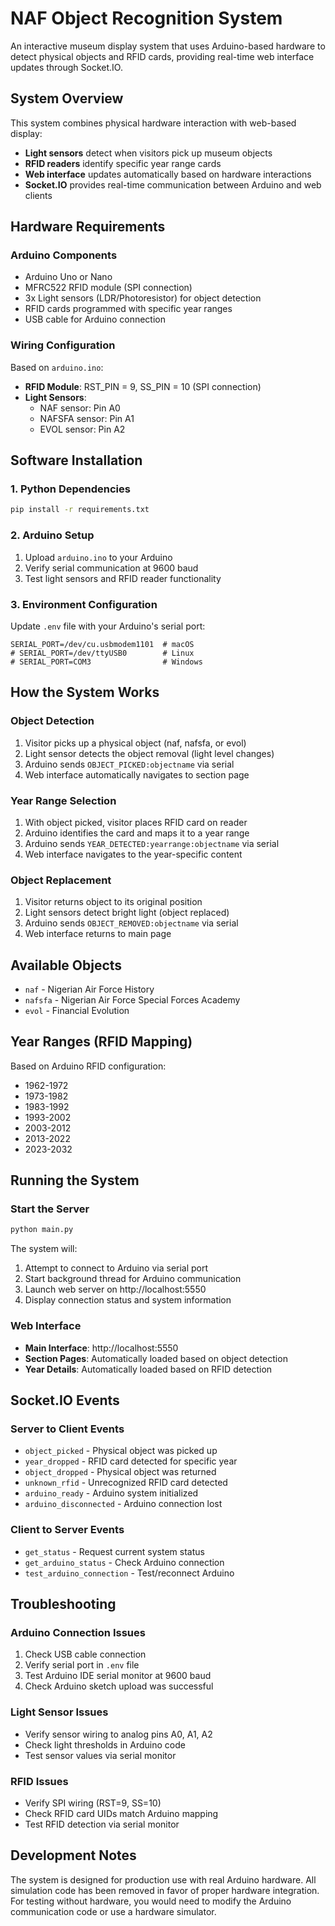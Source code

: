 # NAF Object Recognition System

An interactive museum display system that uses Arduino-based hardware to detect physical objects and RFID cards, providing real-time web interface updates through Socket.IO.

## System Overview

This system combines physical hardware interaction with web-based display:
- **Light sensors** detect when visitors pick up museum objects
- **RFID readers** identify specific year range cards
- **Web interface** updates automatically based on hardware interactions
- **Socket.IO** provides real-time communication between Arduino and web clients

## Hardware Requirements

### Arduino Components
- Arduino Uno or Nano
- MFRC522 RFID module (SPI connection)
- 3x Light sensors (LDR/Photoresistor) for object detection
- RFID cards programmed with specific year ranges
- USB cable for Arduino connection

### Wiring Configuration
Based on `arduino.ino`:
- **RFID Module**: RST_PIN = 9, SS_PIN = 10 (SPI connection)
- **Light Sensors**: 
  - NAF sensor: Pin A0
  - NAFSFA sensor: Pin A1  
  - EVOL sensor: Pin A2

## Software Installation

### 1. Python Dependencies
```bash
pip install -r requirements.txt
```

### 2. Arduino Setup
1. Upload `arduino.ino` to your Arduino
2. Verify serial communication at 9600 baud
3. Test light sensors and RFID reader functionality

### 3. Environment Configuration
Update `.env` file with your Arduino's serial port:
```env
SERIAL_PORT=/dev/cu.usbmodem1101  # macOS
# SERIAL_PORT=/dev/ttyUSB0        # Linux
# SERIAL_PORT=COM3                # Windows
```

## How the System Works

### Object Detection
1. Visitor picks up a physical object (naf, nafsfa, or evol)
2. Light sensor detects the object removal (light level changes)
3. Arduino sends `OBJECT_PICKED:objectname` via serial
4. Web interface automatically navigates to section page

### Year Range Selection
1. With object picked, visitor places RFID card on reader
2. Arduino identifies the card and maps it to a year range
3. Arduino sends `YEAR_DETECTED:yearrange:objectname` via serial
4. Web interface navigates to the year-specific content

### Object Replacement
1. Visitor returns object to its original position
2. Light sensors detect bright light (object replaced)
3. Arduino sends `OBJECT_REMOVED:objectname` via serial
4. Web interface returns to main page

## Available Objects
- `naf` - Nigerian Air Force History
- `nafsfa` - Nigerian Air Force Special Forces Academy
- `evol` - Financial Evolution

## Year Ranges (RFID Mapping)
Based on Arduino RFID configuration:
- 1962-1972
- 1973-1982  
- 1983-1992
- 1993-2002
- 2003-2012
- 2013-2022
- 2023-2032

## Running the System

### Start the Server
```bash
python main.py
```

The system will:
1. Attempt to connect to Arduino via serial port
2. Start background thread for Arduino communication
3. Launch web server on http://localhost:5550
4. Display connection status and system information

### Web Interface
- **Main Interface**: http://localhost:5550
- **Section Pages**: Automatically loaded based on object detection
- **Year Details**: Automatically loaded based on RFID detection

## Socket.IO Events

### Server to Client Events
- `object_picked` - Physical object was picked up
- `year_dropped` - RFID card detected for specific year
- `object_dropped` - Physical object was returned
- `unknown_rfid` - Unrecognized RFID card detected
- `arduino_ready` - Arduino system initialized
- `arduino_disconnected` - Arduino connection lost

### Client to Server Events
- `get_status` - Request current system status
- `get_arduino_status` - Check Arduino connection
- `test_arduino_connection` - Test/reconnect Arduino

## Troubleshooting

### Arduino Connection Issues
1. Check USB cable connection
2. Verify serial port in `.env` file
3. Test Arduino IDE serial monitor at 9600 baud
4. Check Arduino sketch upload was successful

### Light Sensor Issues
- Verify sensor wiring to analog pins A0, A1, A2
- Check light thresholds in Arduino code
- Test sensor values via serial monitor

### RFID Issues  
- Verify SPI wiring (RST=9, SS=10)
- Check RFID card UIDs match Arduino mapping
- Test RFID detection via serial monitor

## Development Notes

The system is designed for production use with real Arduino hardware. All simulation code has been removed in favor of proper hardware integration. For testing without hardware, you would need to modify the Arduino communication code or use a hardware simulator.
